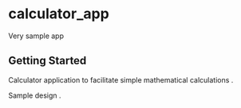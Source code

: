 # calculator_app

Very sample app

## Getting Started

Calculator application to facilitate simple mathematical calculations .

Sample design . 
